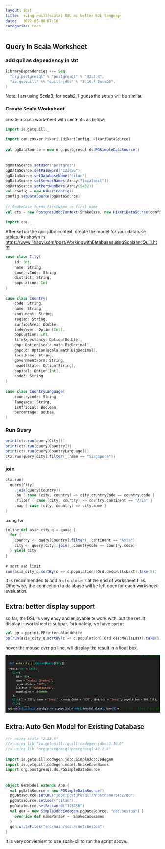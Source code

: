 ```yaml
---
layout: post
title:  using quill(scala) DSL as better SQL language 
date:   2022-05-08 07:10 
categories: tech
---
```

## Query In Scala Worksheet

### add quil as dependency in sbt

```sbt
libraryDependencies ++= Seq(
  "org.postgresql" % "postgresql" % "42.2.8",
  "io.getquill" %% "quill-jdbc" % "3.16.4-Beta28",
)
```

Note: I am using Scala3, for scala2, I guess the setup will be similar.

### Create Scala Worksheet

create a scala worksheet with contents as below:

```scala
import io.getquill._

import com.zaxxer.hikari.{HikariConfig, HikariDataSource}

val pgDataSource = new org.postgresql.ds.PGSimpleDataSource()


pgDataSource.setUser("postgres")
pgDataSource.setPassword("123456")
pgDataSource.setDatabaseName("titan")
pgDataSource.setServerNames(Array("localhost"))
pgDataSource.setPortNumbers(Array(5432))
val config = new HikariConfig()
config.setDataSource(pgDataSource)

// SnakeCase turns firstName -> first_name
val ctx = new PostgresJdbcContext(SnakeCase, new HikariDataSource(config))

import ctx._
```

After set up the quill jdbc context, create the model for your database tables. As shown in https://www.lihaoyi.com/post/WorkingwithDatabasesusingScalaandQuill.html

```scala
case class City(
    id: Int,
    name: String,
    countryCode: String,
    district: String,
    population: Int
)

case class Country(
    code: String,
    name: String,
    continent: String,
    region: String,
    surfaceArea: Double,
    indepYear: Option[Int],
    population: Int,
    lifeExpectancy: Option[Double],
    gnp: Option[scala.math.BigDecimal],
    gnpold: Option[scala.math.BigDecimal],
    localName: String,
    governmentForm: String,
    headOfState: Option[String],
    capital: Option[Int],
    code2: String
)

case class CountryLanguage(
    countrycode: String,
    language: String,
    isOfficial: Boolean,
    percentage: Double
)
```

### Run Query


```scala
print(ctx.run(query[City]))
print(ctx.run(query[Country]))
print(ctx.run(query[CountryLanguage]))
ctx.run(query[City].filter(_.name == "Singapore"))
```

### join

```scala
ctx.run(
  query[City]
    .join(query[Country])
    .on { case (city, country) => city.countryCode == country.code }
    .filter { case (city, country) => country.continent == "Asia" }
    .map { case (city, country) => city.name }
)
```

using for,

```scala
inline def asia_city_q = quote {
  for {
    country <- query[Country].filter(_.continent == "Asia")
    city <- query[City].join(_.countryCode == country.code)
  } yield city
}

# sort and limit
run(asia_city_q.sortBy(c => c.population)(Ord.descNullsLast).take(5))
```

It is recommended to add a `ctx.close()` at the end of worksheet files. Otherwise, the connection to database will be left open for each worksheet evaluation.

## Extra: better display support

so far, the DSL is very easy and enjoyable to work with, but the result display in worksheet is subpar.
fortunately, we have `pprint`

```scala
val pp = pprint.PPrinter.BlackWhite
pp(run(asia_city_q.sortBy(c => c.population)(Ord.descNullsLast).take(5)))
```

hover the mouse over pp line, will display the result in a float box.

![pp city](_posts/image/pp_city.png)


## Extra: Auto Gen Model for Existing Database

```scala
//> using scala "2.13.8"
//> using lib "io.getquill::quill-codegen-jdbc:3.10.0"
//> using lib "org.postgresql:postgresql:42.2.8"

import io.getquill.codegen.jdbc.SimpleJdbcCodegen
import io.getquill.codegen.model.SnakeCaseNames
import org.postgresql.ds.PGSimpleDataSource


object GenModel extends App {
  val pgDataSource = new PGSimpleDataSource()
  pgDataSource.setURL("jdbc:postgresql://hostname:5432/db")
  pgDataSource.setUser("titan")
  pgDataSource.setPassword("123456")
  val gen = new SimpleJdbcCodegen(pgDataSource, "net.bestqa") {
    override def nameParser =  SnakeCaseNames
  }
  gen.writeFiles("src/main/scala/net/bestqa")
}

```

It is very convienient to use scala-cli to run the script above.
